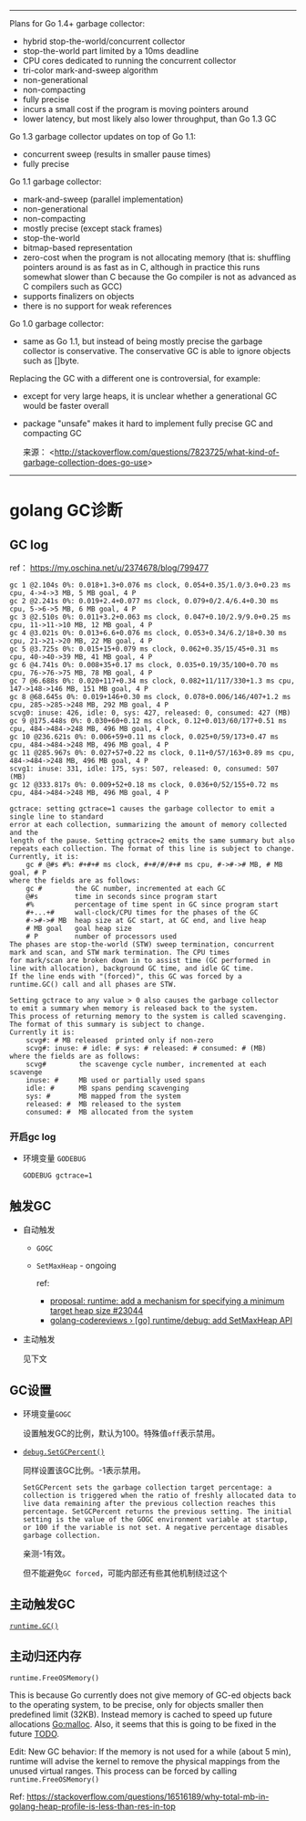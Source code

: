 ------

Plans for Go 1.4+ garbage collector:

- hybrid stop-the-world/concurrent collector
- stop-the-world part limited by a 10ms deadline
- CPU cores dedicated to running the concurrent collector
- tri-color mark-and-sweep algorithm
- non-generational
- non-compacting
- fully precise
- incurs a small cost if the program is moving pointers around
- lower latency, but most likely also lower throughput, than Go 1.3 GC

Go 1.3 garbage collector updates on top of Go 1.1:

- concurrent sweep (results in smaller pause times)
- fully precise

Go 1.1 garbage collector:

- mark-and-sweep (parallel implementation)
- non-generational
- non-compacting
- mostly precise (except stack frames)
- stop-the-world
- bitmap-based representation
- zero-cost when the program is not allocating memory (that is: shuffling pointers around is as fast as in C, although in practice this runs somewhat slower than C because the Go compiler is not as advanced as C compilers such as GCC)
- supports finalizers on objects
- there is no support for weak references

Go 1.0 garbage collector:

- same as Go 1.1, but instead of being mostly precise the garbage collector is conservative. The conservative GC is able to ignore objects such as []byte.

Replacing the GC with a different one is controversial, for example:

- except for very large heaps, it is unclear whether a generational GC would be faster overall

- package "unsafe" makes it hard to implement fully precise GC and compacting GC

  

  来源： <<http://stackoverflow.com/questions/7823725/what-kind-of-garbage-collection-does-go-use>>

   

------







# golang GC诊断



## GC log

ref： https://my.oschina.net/u/2374678/blog/799477



```
gc 1 @2.104s 0%: 0.018+1.3+0.076 ms clock, 0.054+0.35/1.0/3.0+0.23 ms cpu, 4->4->3 MB, 5 MB goal, 4 P
gc 2 @2.241s 0%: 0.019+2.4+0.077 ms clock, 0.079+0/2.4/6.4+0.30 ms cpu, 5->6->5 MB, 6 MB goal, 4 P
gc 3 @2.510s 0%: 0.011+3.2+0.063 ms clock, 0.047+0.10/2.9/9.0+0.25 ms cpu, 11->11->10 MB, 12 MB goal, 4 P
gc 4 @3.021s 0%: 0.013+6.6+0.076 ms clock, 0.053+0.34/6.2/18+0.30 ms cpu, 21->21->20 MB, 22 MB goal, 4 P
gc 5 @3.725s 0%: 0.015+15+0.079 ms clock, 0.062+0.35/15/45+0.31 ms cpu, 40->40->39 MB, 41 MB goal, 4 P
gc 6 @4.741s 0%: 0.008+35+0.17 ms clock, 0.035+0.19/35/100+0.70 ms cpu, 76->76->75 MB, 78 MB goal, 4 P
gc 7 @6.688s 0%: 0.020+117+0.34 ms clock, 0.082+11/117/330+1.3 ms cpu, 147->148->146 MB, 151 MB goal, 4 P
gc 8 @68.645s 0%: 0.019+146+0.30 ms clock, 0.078+0.006/146/407+1.2 ms cpu, 285->285->248 MB, 292 MB goal, 4 P
scvg0: inuse: 426, idle: 0, sys: 427, released: 0, consumed: 427 (MB)
gc 9 @175.448s 0%: 0.030+60+0.12 ms clock, 0.12+0.013/60/177+0.51 ms cpu, 484->484->248 MB, 496 MB goal, 4 P
gc 10 @236.621s 0%: 0.006+59+0.11 ms clock, 0.025+0/59/173+0.47 ms cpu, 484->484->248 MB, 496 MB goal, 4 P
gc 11 @285.967s 0%: 0.027+57+0.22 ms clock, 0.11+0/57/163+0.89 ms cpu, 484->484->248 MB, 496 MB goal, 4 P
scvg1: inuse: 331, idle: 175, sys: 507, released: 0, consumed: 507 (MB)
gc 12 @333.817s 0%: 0.009+52+0.18 ms clock, 0.036+0/52/155+0.72 ms cpu, 484->484->248 MB, 496 MB goal, 4 P
```



```
gctrace: setting gctrace=1 causes the garbage collector to emit a single line to standard
error at each collection, summarizing the amount of memory collected and the
length of the pause. Setting gctrace=2 emits the same summary but also
repeats each collection. The format of this line is subject to change.
Currently, it is:
	gc # @#s #%: #+#+# ms clock, #+#/#/#+# ms cpu, #->#-># MB, # MB goal, # P
where the fields are as follows:
	gc #        the GC number, incremented at each GC
	@#s         time in seconds since program start
	#%          percentage of time spent in GC since program start
	#+...+#     wall-clock/CPU times for the phases of the GC
	#->#-># MB  heap size at GC start, at GC end, and live heap
	# MB goal   goal heap size
	# P         number of processors used
The phases are stop-the-world (STW) sweep termination, concurrent
mark and scan, and STW mark termination. The CPU times
for mark/scan are broken down in to assist time (GC performed in
line with allocation), background GC time, and idle GC time.
If the line ends with "(forced)", this GC was forced by a
runtime.GC() call and all phases are STW.

Setting gctrace to any value > 0 also causes the garbage collector
to emit a summary when memory is released back to the system.
This process of returning memory to the system is called scavenging.
The format of this summary is subject to change.
Currently it is:
	scvg#: # MB released  printed only if non-zero
	scvg#: inuse: # idle: # sys: # released: # consumed: # (MB)
where the fields are as follows:
	scvg#        the scavenge cycle number, incremented at each scavenge
	inuse: #     MB used or partially used spans
	idle: #      MB spans pending scavenging
	sys: #       MB mapped from the system
	released: #  MB released to the system
	consumed: #  MB allocated from the system
```





### 开启gc log

* 环境变量 `GODEBUG`

  `GODEBUG gctrace=1`



## 触发GC

* 自动触发

  * `GOGC`

  * `SetMaxHeap`  - ongoing

    ref:
    
    * [proposal: runtime: add a mechanism for specifying a minimum target heap size #23044](https://github.com/golang/go/issues/23044)
    * [golang-codereviews › [go] runtime/debug: add SetMaxHeap API](https://groups.google.com/forum/#!topic/golang-codereviews/brkajcJ0mhI)

* 主动触发

  见下文



## GC设置



* 环境变量`GOGC`

  设置触发GC的比例，默认为100。特殊值`off`表示禁用。

* [`debug.SetGCPercent()`](https://golang.org/pkg/runtime/debug/#SetGCPercent)

  同样设置该GC比例。-1表示禁用。
  
  ```
  SetGCPercent sets the garbage collection target percentage: a collection is triggered when the ratio of freshly allocated data to live data remaining after the previous collection reaches this percentage. SetGCPercent returns the previous setting. The initial setting is the value of the GOGC environment variable at startup, or 100 if the variable is not set. A negative percentage disables garbage collection. 
  ```
  
  亲测-1有效。
  
  但不能避免`GC forced`，可能内部还有些其他机制绕过这个



## 主动触发GC



[`runtime.GC()`](https://golang.org/pkg/runtime/#GC)



## 主动归还内存

`runtime.FreeOSMemory()`



This is because Go currently does not give memory of GC-ed objects back to the operating system, to be precise, only for objects smaller then predefined limit (32KB). Instead memory is cached to speed up future allocations [Go:malloc](https://code.google.com/p/go/codesearch#go/src/pkg/runtime/malloc.h&l=48-62). Also, it seems that this is going to be fixed in the future [TODO](https://groups.google.com/d/msg/golang-nuts/WBlJjT-zu7E/hJJRSBGfKsIJ).

Edit: New GC behavior: If the memory is not used for a while (about 5 min), runtime will advise the kernel to remove the physical mappings from the unused virtual ranges. This process can be forced by calling `runtime.FreeOSMemory()`

Ref: https://stackoverflow.com/questions/16516189/why-total-mb-in-golang-heap-profile-is-less-than-res-in-top













